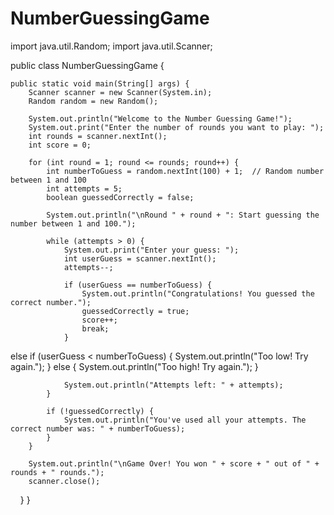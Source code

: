 # NumberGuessingGame
import java.util.Random;
import java.util.Scanner;

public class NumberGuessingGame {

    public static void main(String[] args) {
        Scanner scanner = new Scanner(System.in);
        Random random = new Random();
        
        System.out.println("Welcome to the Number Guessing Game!");
        System.out.print("Enter the number of rounds you want to play: ");
        int rounds = scanner.nextInt();
        int score = 0;

        for (int round = 1; round <= rounds; round++) {
            int numberToGuess = random.nextInt(100) + 1;  // Random number between 1 and 100
            int attempts = 5;
            boolean guessedCorrectly = false;

            System.out.println("\nRound " + round + ": Start guessing the number between 1 and 100.");
            
            while (attempts > 0) {
                System.out.print("Enter your guess: ");
                int userGuess = scanner.nextInt();
                attempts--;

                if (userGuess == numberToGuess) {
                    System.out.println("Congratulations! You guessed the correct number.");
                    guessedCorrectly = true;
                    score++;
                    break;
                }


   else if (userGuess < numberToGuess) {
                    System.out.println("Too low! Try again.");
                } else {
                    System.out.println("Too high! Try again.");
                }
                
                System.out.println("Attempts left: " + attempts);
            }

            if (!guessedCorrectly) {
                System.out.println("You've used all your attempts. The correct number was: " + numberToGuess);
            }
        }

        System.out.println("\nGame Over! You won " + score + " out of " + rounds + " rounds.");
        scanner.close();
    }
}
